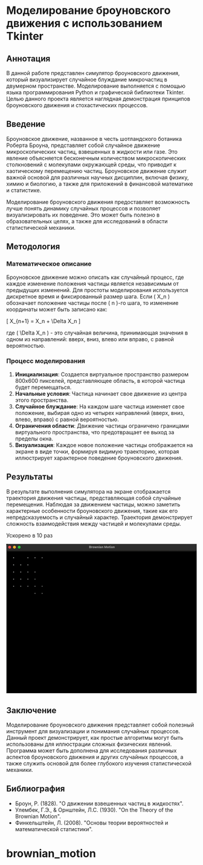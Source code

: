 # Моделирование броуновского движения с использованием Tkinter

## Аннотация

В данной работе представлен симулятор броуновского движения, который визуализирует случайное блуждание микрочастиц в двумерном пространстве. Моделирование выполняется с помощью языка программирования Python и графической библиотеки Tkinter. Целью данного проекта является наглядная демонстрация принципов броуновского движения и стохастических процессов.

## Введение

Броуновское движение, названное в честь шотландского ботаника Роберта Броуна, представляет собой случайное движение микроскопических частиц, взвешенных в жидкости или газе. Это явление объясняется бесконечным количеством микроскопических столкновений с молекулами окружающей среды, что приводит к хаотическому перемещению частиц. Броуновское движение служит важной основой для различных научных дисциплин, включая физику, химию и биологию, а также для приложений в финансовой математике и статистике.

Моделирование броуновского движения предоставляет возможность лучше понять динамику случайных процессов и позволяет визуализировать их поведение. Это может быть полезно в образовательных целях, а также для исследований в области статистической механики.

## Методология

### Математическое описание

Броуновское движение можно описать как случайный процесс, где каждое изменение положения частицы является независимым от предыдущих изменений. Для простоты моделирования используется дискретное время и фиксированный размер шага. Если \( X_n \) обозначает положение частицы после \( n \)-го шага, то изменение координаты может быть записано как:

\[ X_{n+1} = X_n + \Delta X_n \]

где \( \Delta X_n \) - это случайная величина, принимающая значения в одном из направлений: вверх, вниз, влево или вправо, с равной вероятностью.

### Процесс моделирования

1. **Инициализация**: Создается виртуальное пространство размером 800x600 пикселей, представляющее область, в которой частица будет перемещаться.
2. **Начальные условия**: Частица начинает свое движение из центра этого пространства.
3. **Случайное блуждание**: На каждом шаге частица изменяет свое положение, выбирая одно из четырех направлений (вверх, вниз, влево, вправо) с равной вероятностью.
4. **Ограничения области**: Движение частицы ограничено границами виртуального пространства, что предотвращает ее выход за пределы окна.
5. **Визуализация**: Каждое новое положение частицы отображается на экране в виде точки, формируя видимую траекторию, которая иллюстрирует характерное поведение броуновского движения.

## Результаты

В результате выполнения симулятора на экране отображается траектория движения частицы, представляющая собой случайные перемещения. Наблюдая за движением частицы, можно заметить характерные особенности броуновского движения, такие как его непредсказуемость и случайный характер. Траектория демонстрирует сложность взаимодействия между частицей и молекулами среды.

Ускорено в 10 раз

![Результат](assets/visualization.gif)

## Заключение

Моделирование броуновского движения представляет собой полезный инструмент для визуализации и понимания случайных процессов. Данный проект демонстрирует, как простые алгоритмы могут быть использованы для иллюстрации сложных физических явлений. Программа может быть дополнена для исследования различных аспектов броуновского движения и других случайных процессов, а также служить основой для более глубокого изучения статистической механики.

## Библиография

- Броун, Р. (1828). "О движении взвешенных частиц в жидкостях".
- Улембек, Г.Э., & Орнштейн, Л.С. (1930). "On the Theory of the Brownian Motion".
- Финкельштейн, Л. (2008). "Основы теории вероятностей и математической статистики".
# brownian_motion
